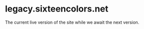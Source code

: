 legacy.sixteencolors.net
========================

The current live version of the site while we await the next version.
